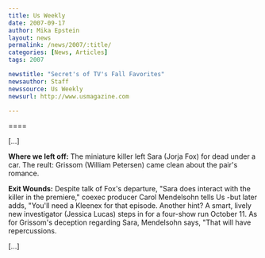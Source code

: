 ```yaml
---
title: Us Weekly 
date: 2007-09-17
author: Mika Epstein
layout: news
permalink: /news/2007/:title/
categories: [News, Articles]
tags: 2007

newstitle: "Secret's of TV's Fall Favorites"
newsauthor: Staff
newssource: Us Weekly
newsurl: http://www.usmagazine.com

---
```

====

[...]

**Where we left off:** The miniature killer left Sara (Jorja Fox) for dead under a car. The reult: Grissom (William Petersen) came clean about the pair's romance.

**Exit Wounds:** Despite talk of Fox's departure, "Sara does interact with the killer in the premiere," coexec producer Carol Mendelsohn tells Us -but later adds, "You'll need a Kleenex for that episode. Another hint? A smart, lively new investigator (Jessica Lucas) steps in for a four-show run October 11. As for Grissom's deception regarding Sara, Mendelsohn says, "That will have repercussions.

[...]